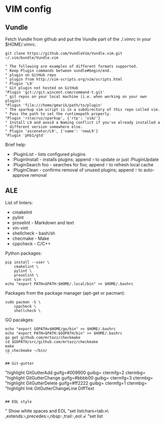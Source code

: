 # VIM config

## Vundle
Fetch Vundle from github and put the Vundle part of the ./.vimrc in your $HOME/.vimrc.

```
git clone https://github.com/VundleVim/Vundle.vim.git ~/.vim/bundle/Vundle.vim
```
 
```
" The following are examples of different formats supported.
" Keep Plugin commands between vundle#begin/end.
" plugin on GitHub repo
" plugin from http://vim-scripts.org/vim/scripts.html
" Plugin 'L9'
" Git plugin not hosted on GitHub
"Plugin 'git://git.wincent.com/command-t.git'
" git repos on your local machine (i.e. when working on your own plugin)
"Plugin 'file:///home/gmarik/path/to/plugin'
" The sparkup vim script is in a subdirectory of this repo called vim.
" Pass the path to set the runtimepath properly.
"Plugin 'rstacruz/sparkup', {'rtp': 'vim/'}
" Install L9 and avoid a Naming conflict if you've already installed a
" different version somewhere else.
" Plugin 'ascenator/L9', {'name': 'newL9'}
"Plugin 'phb1/gtd'
```

 Brief help:
 
* :PluginList       - lists configured plugins
* :PluginInstall    - installs plugins; append `!` to update or just :PluginUpdate
* :PluginSearch foo - searches for foo; append `!` to refresh local cache
* :PluginClean      - confirms removal of unused plugins; append `!` to auto-approve removal
 
## ALE
List of linters:
* cmakelint
* pylint
* proselint - Markdown and text
* vin-vint
* shellcheck - bash/sh
* checmake - Make
* cppcheck - C/C++
  
Python packages:
 
```
pip install --user \
 	cmakelint \
 	pylint \
 	proselint \
 	vim-vint \
echo "export PATH=$PATH:$HOME/.local/bin" >> $HOME/.bashrc
```
 
Packages from the package manager (apt-get or pacman):
 
```
sudo pacman -S \
	cppcheck \
	shellcheck \
```

GO pacakges:

```
echo "export GOPATH=$HOME/go/bin" >> $HOME/.bashrc
echo "export PATH=$PATH:$GOPATH/bin" >> $HOME/.bashrc
go get github.com/mrtazz/checkmake
cd $GOPATH/src/github.com/mrtazz/checkmake
make
cp checkmake ~/bin/
´´´

## Git-gutter

```
"highlight GitGutterAdd    guifg=#009900 guibg=<X> ctermfg=2 ctermbg=<Y>
"highlight GitGutterChange guifg=#bbbb00 guibg=<X> ctermfg=3 ctermbg=<Y>
"highlight GitGutterDelete guifg=#ff2222 guibg=<X> ctermfg=1 ctermbg=<Y>
"highlight link GitGutterChangeLine DiffText
```

## EOL style

```
" Show white spaces and EOL
"set listchars=tab:»\ ,extends:›,precedes:‹,nbsp:·,trail:·,eol:↲
"set list
```
